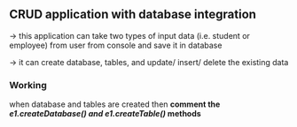 <h2>CRUD application with database integration</h2>
<p>-> this application can take two types of input data (i.e. student or employee) from user from console and save it in database</p>
<p>-> it can create database, tables, and update/ insert/ delete the existing data</p>
<h3>Working</h3>
<p>when database and tables are created then <b> comment the</b> <b><i>e1.createDatabase() and e1.createTable()</i> methods</b></p>
